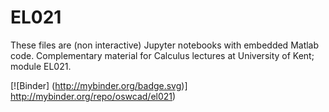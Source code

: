 # EL021
These files are (non interactive) Jupyter notebooks with embedded Matlab code. Complementary material for Calculus lectures at University of Kent; module EL021.

[![Binder]
(http://mybinder.org/badge.svg)]
http://mybinder.org/repo/oswcad/el021)
